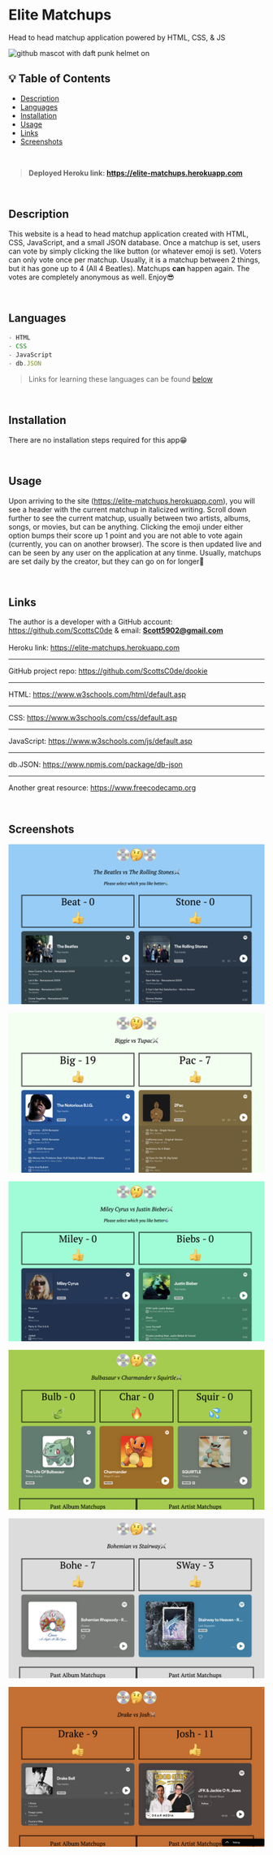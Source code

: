# Elite Matchups
Head to head matchup application powered by HTML, CSS, & JS

<img src="https://octodex.github.com/images/daftpunktocat-thomas.gif" alt="github mascot with daft punk helmet on" width="200"/>

<br>

## 💡 Table of Contents

- [Description](#description-id)
- [Languages](#languages-id)
- [Installation](#installation-id)
- [Usage](#usage-id)
- [Links](#links-id)
- [Screenshots](#screenshots-id)

<br>

> <strong>Deployed Heroku link: https://elite-matchups.herokuapp.com</strong>

<br>

## <a id="description-id"></a>Description
This website is a head to head matchup application created with HTML, CSS, JavaScript, and a small JSON database. Once a matchup is set, users can vote by simply clicking the like button (or whatever emoji is set). Voters can only vote once per matchup. Usually, it is a matchup between 2 things, but it has gone up to 4 (All 4 Beatles). Matchups **can** happen again. The votes are completely anonymous as well. Enjoy😎

<br>

## <a id="languages-id"></a>Languages

```js
- HTML
- CSS
- JavaScript
- db.JSON
```
> Links for learning these languages can be found <a href="#links-id">below</a>

<br>

## <a id="installation-id"></a>Installation
There are no installation steps required for this app😁

<br>

## <a id="usage-id"></a>Usage
Upon arriving to the site (https://elite-matchups.herokuapp.com), you will see a header with the current matchup in italicized writing. Scroll down further to see the current matchup, usually between two artists, albums, songs, or movies, but can be anything. Clicking the emoji under either option bumps their score up 1 point and you are not able to vote again (currently, you can on another browser). The score is then updated live and can be seen by any user on the application at any tinme. Usually, matchups are set daily by the creator, but they can go on for longer🤩

<br>

## <a id="links-id"></a>Links
The author is a developer with a GitHub account: https://github.com/ScottsC0de & email: **Scott5902@gmail.com**<br>
<br>
Heroku link: https://elite-matchups.herokuapp.com<hr>
GitHub project repo: https://github.com/ScottsC0de/dookie <hr>
HTML: https://www.w3schools.com/html/default.asp<hr>
CSS: https://www.w3schools.com/css/default.asp<hr>
JavaScript: https://www.w3schools.com/js/default.asp<hr>
db.JSON: https://www.npmjs.com/package/db-json<hr>
Another great resource: https://www.freecodecamp.org


<br>

## <a id="screenshots-id"></a>Screenshots
![Beatles vs Rolling Stones](img/matchupimg.png)
<br>

![Biggie Smalls vs Tupac](img/bigvpac.png)
<br>

![Miley Cyrus vs Justin Bieber](img/mileyvsbiebs.png)
<br>

![Bulbasaur vs Charmander vs Squirtle](img/buldvcharvsquirt.png)
<br>

![Bohemian Rhapsody vs Stairway to Heaven](img/bohevsway.png)
<br>

![Drake Bell vs Josh Peck](img/drakevjosh2.png)
